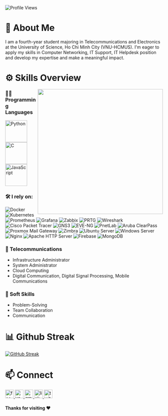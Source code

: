 <p align="left"> <img src="https://komarev.com/ghpvc/?username=tuannguyenba&label=Profile%20views&color=0e75b6&style=flat" alt="Profile Views" /> </p>

# 🚀 About Me
I am a fourth-year student majoring in Telecommunications and Electronics at the University of Science, Ho Chi Minh City (VNU-HCMUS). 
I'm eager to apply my skills in Computer Networking, IT Support, IT Helpdesk position and develop my expertise and make a meaningful impact.

# ⚙️ Skills Overview
<img align='right' src="https://camo.githubusercontent.com/130ffc354b6ee3c8c9e506276e598bf4e19ea7950df203dacf6aeee4fc543a50/68747470733a2f2f616e616c7974696373696e6469616d61672e636f6d2f77702d636f6e74656e742f75706c6f6164732f323031382f31322f646576656c6f7065722d6472696262626c652e676966" width="400">

### 👨‍💻 Programming Languages
<p>
  <a href="https://www.python.org/" target="_blank">
    <img src="https://cdn.jsdelivr.net/gh/devicons/devicon/icons/python/python-original.svg" alt="Python" width="70" height="70"/>
  </a>
  <a href="https://devdocs.io/c/" target="_blank">
    <img src="https://cdn.jsdelivr.net/gh/devicons/devicon/icons/c/c-original.svg" alt="C" width="70" height="70"/>
  </a>
  <a href="https://developer.mozilla.org/en-US/docs/Web/JavaScript" target="_blank">
    <img src="https://cdn.jsdelivr.net/gh/devicons/devicon/icons/javascript/javascript-original.svg" alt="JavaScript" width="70" height="70"/>
  </a>
</p>

### 🛠 I rely on:  
![Docker](https://img.shields.io/badge/-Docker-blue?logo=docker&logoColor=white) ![Kubernetes](https://img.shields.io/badge/-Kubernetes-326ce5?logo=kubernetes&logoColor=white) ![Prometheus](https://img.shields.io/badge/-Prometheus-e6522c?logo=prometheus&logoColor=white) ![Grafana](https://img.shields.io/badge/-Grafana-f46800?logo=grafana&logoColor=white) ![Zabbix](https://img.shields.io/badge/-Zabbix-DC382D?logo=zabbix&logoColor=white) ![PRTG](https://img.shields.io/badge/-PRTG%20Network%20Monitor-ffcc00?logo=windows&logoColor=black) ![Wireshark](https://img.shields.io/badge/-Wireshark-1679A7?logo=wireshark&logoColor=white) ![Cisco Packet Tracer](https://img.shields.io/badge/-Cisco%20Packet%20Tracer-1ba0d7?logo=cisco&logoColor=white) ![GNS3](https://img.shields.io/badge/-GNS3-2c3e50?logo=gns3&logoColor=white) ![EVE-NG](https://img.shields.io/badge/-EVE--NG-1f1f1f?logo=linux&logoColor=white) ![PnetLab](https://img.shields.io/badge/-PnetLab-003366?logo=proxmox&logoColor=white) ![Aruba ClearPass](https://img.shields.io/badge/-Aruba%20ClearPass-FF6600?logo=aruba&logoColor=white) ![Proxmox Mail Gateway](https://img.shields.io/badge/-Proxmox%20Mail%20Gateway-E57000?logo=proxmox&logoColor=white) ![Zimbra](https://img.shields.io/badge/-Zimbra-DA1F26?logo=zimbra&logoColor=white) ![Ubuntu Server](https://img.shields.io/badge/-Ubuntu%20Server-E95420?logo=ubuntu&logoColor=white) ![Windows Server](https://img.shields.io/badge/-Windows%20Server-0078D6?logo=windows&logoColor=white) ![Nginx](https://img.shields.io/badge/-Nginx-009639?logo=nginx&logoColor=white) ![Apache HTTP Server](https://img.shields.io/badge/-Apache%20HTTP%20Server-D22128?logo=apache&logoColor=white) ![Firebase](https://img.shields.io/badge/-Firebase-FFCA28?logo=firebase&logoColor=black) ![MongoDB](https://img.shields.io/badge/-MongoDB-47A248?logo=mongodb&logoColor=white)   

### 📡 Telecommunications
<ul>
  <li>Infrastructure Administrator</li>
  <li>System Administrator</li>
  <li>Cloud Computing</li>
  <li>Digital Communication, Digital Signal Processing, Mobile Communications</li>
</ul>

### 🤝 Soft Skills
<ul>
  <li>Problem-Solving</li>
  <li>Team Collaboration</li>
  <li>Communication</li>
</ul>

# 📊 Github Streak
[![GitHub Streak](https://streak-stats.demolab.com/?user=MnTrinfs)](https://git.io/streak-stats)


# 📫 Connect
<p>
    <a href="https://www.facebook.com/minhtri.nguyenngoc.3572" target="_blank">
        <img src="https://img.shields.io/static/v1?message=Facebook&logo=facebook&label=&color=1877F2&logoColor=white&labelColor=&style=for-the-badge" height="27" alt="facebook logo"  />
    </a>
    <a href="https://www.youtube.com/@davidnguyen7897" target="_blank">
        <img src="https://img.shields.io/static/v1?message=Youtube&logo=youtube&label=&color=FF0000&logoColor=white&labelColor=&style=for-the-badge" height="27" alt="youtube logo"  />
      </a>
    <a href="mailto:bthong45@gmail.com" target="_blank">
        <img src="https://img.shields.io/static/v1?message=Gmail&logo=gmail&label=&color=D14836&logoColor=white&labelColor=&style=for-the-badge" height="27" alt="gmail logo"  />
    </a>
    <a href="https://www.linkedin.com/in/nguynngcminhtr7" target="_blank">
        <img src="https://img.shields.io/static/v1?message=LinkedIn&logo=linkedin&label=&color=0077B5&logoColor=white&labelColor=&style=for-the-badge" height="27" alt="linkedin logo"  />
    </a>
    <a href="https://x.com/NguynNgcMinhTr7" target="_blank">
        <img src="https://img.shields.io/static/v1?message=Twitter&logo=twitter&label=&color=1DA1F2&logoColor=white&labelColor=&style=for-the-badge" height="27" alt="twitter logo"  />
    </a>
</p>

#### Thanks for visiting :heart:

